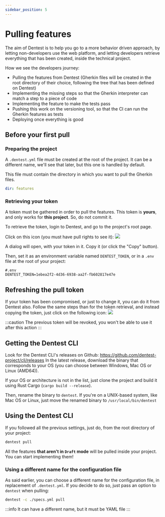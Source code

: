 ```yaml
---
sidebar_position: 5
---
```


# Pulling features

The aim of Dentest is to help you go to a more behavior driven approach, by letting non-developers use the web 
platform, and letting developers retrieve everything that has been created, inside the technical project.

How we see the developers journey:

- Pulling the features from Dentest (Gherkin files will be created in the root directory of their choice, following the 
  tree that has been defined on Dentest)
- Implementing the missing steps so that the Gherkin interpreter can match a step to a piece of code
- Implementing the feature to make the tests pass
- Pushing this work on the versioning tool, so that the CI can run the Gherkin features as tests
- Deploying once everything is good


## Before your first pull

### Preparing the project

A `.dentest.yml` file must be created at the root of the project. It can be a different name, we'll see that later, but 
this one is handled by default.

This file must contain the directory in which you want to pull the Gherkin files.

```yaml
dir: features
```

### Retrieving your token

A token must be gathered in order to pull the features. This token is **yours**, and only works for **this project**. 
So, do not commit it.

To retrieve the token, login to Dentest, and go to the project's root page.

Click on this icon (you must have pull rights to see it): ![](/img/pull-token.png)

A dialog will open, with your token in it. Copy it (or click the "Copy" button).

Then, set it as an environment variable named `DENTEST_TOKEN`, or in a `.env` file at the root of your project:

```dotenv
#.env
DENTEST_TOKEN=1ebea2f2-4d36-6938-aa2f-fb602817e47e
```

## Refreshing the pull token

If your token has been compromised, or just to change it, you can do it from Dentest also. Follow the same steps than for 
the token retrieval, and instead copying the token, just click on the following icon: ![](/img/refresh-token.png)

:::caution
The previous token will be revoked, you won't be able to use it after this action 
:::

## Getting the Dentest CLI

Look for the Dentest CLI's releases on Github: https://github.com/dentest-project/cli/releases
In the latest release, download the binary that corresponds to your OS (you can choose between Windows, Mac OS or Linux (AMD64)).

If your OS or architecture is not in the list, just clone the project and build it using Rust Cargo (`cargo build --release`).

Then, rename the binary to `dentest`. If you're on a UNIX-based system, like Mac OS or Linux, just move the renamed 
binary to `/usr/local/bin/dentest`

## Using the Dentest CLI

If you followed all the previous settings, just do, from the root directory of your project:

```bash
dentest pull
```

All the features **that aren't in `Draft` mode** will be pulled inside your project. You can start implementing them!

### Using a different name for the configuration file

As said earlier, you can choose a different name for the configuration file, in replacement of `.dentest.yml`.
If you decide to do so, just pass an option to `dentest` when pulling:

```bash
dentest -c ./specs.yml pull
```

:::info
It can have a different name, but it must be YAML file
:::
